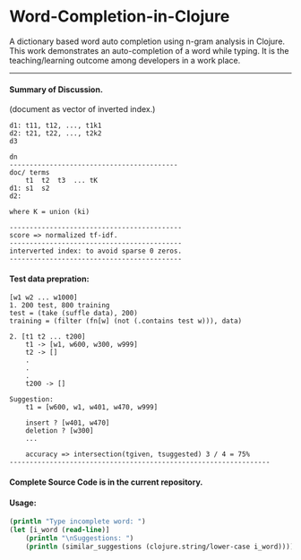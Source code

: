 # Word-Completion-in-Clojure
A dictionary based word auto completion using n-gram analysis in Clojure. This work demonstrates an auto-completion of a word while typing. It is the teaching/learning outcome among developers in a work place. 

-----
#### Summary of Discussion. 
(document as vector of inverted index.)
	
	d1: t11, t12, ..., t1k1
	d2: t21, t22, ..., t2k2
	d3 
	
	dn
	------------------------------------------
	doc/ terms
		t1 	t2	t3	... tK
	d1: s1	s2
	d2:
	
	where K = union (ki)
	
	-------------------------------------------
	score => normalized tf-idf.
	-------------------------------------------
	interverted index: to avoid sparse 0 zeros.
	-------------------------------------------
	
  #### Test data prepration:
	[w1 w2 ... w1000]
	1. 200 test, 800 training
	test = (take (suffle data), 200)	
	training = (filter (fn[w] (not (.contains test w))), data)
	
	2. [t1 t2 ... t200]
		t1 -> [w1, w600, w300, w999]
		t2 -> []
		.
		.
		.
		t200 -> []
		
	Suggestion:
		t1 = [w600, w1, w401, w470, w999]
	
		insert ? [w401, w470]
		deletion ? [w300]
		...
		
		accuracy => intersection(tgiven, tsuggested) 3 / 4 = 75%
	-----------------------------------------------------------------
  
  #### Complete Source Code is in the current repository. 
  
  #### Usage: 
  ```Clojure
  (println "Type incomplete word: ")
  (let [i_word (read-line)]    
      (println "\nSuggestions: ")
      (println (similar_suggestions (clojure.string/lower-case i_word))))
  ```
  
